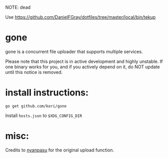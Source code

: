 NOTE: dead

Use https://github.com/DanielFGray/dotfiles/tree/master/local/bin/tekup

# gone
gone is a concurrent file uploader that supports multiple services.

Please note that this project is in active development and highly unstable. If one binary works for you, and if you actively depend on it, do NOT update until this notice is removed.

# install instructions:

`go get github.com/kori/gone`

Install `hosts.json` to `$XDG_CONFIG_DIR`

# misc:
Credits to [nyanpasu](https://github.com/nyanpasu) for the original upload
function.
